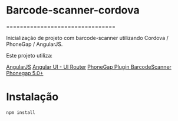 # Barcode-scanner-cordova
================================

Inicialização de projeto com barcode-scanner utilizando Cordova / PhoneGap / AngularJS.

Este projeto utiliza:

[AngularJS](https://github.com/angular/angular.js)
[Angular UI - UI Router](https://github.com/angular-ui/ui-router)
[PhoneGap Plugin BarcodeScanner](https://github.com/phonegap/phonegap-plugin-barcodescanner)
[Phonegap 5.0+](https://phonegap.com/)

# Instalação

`npm install`
